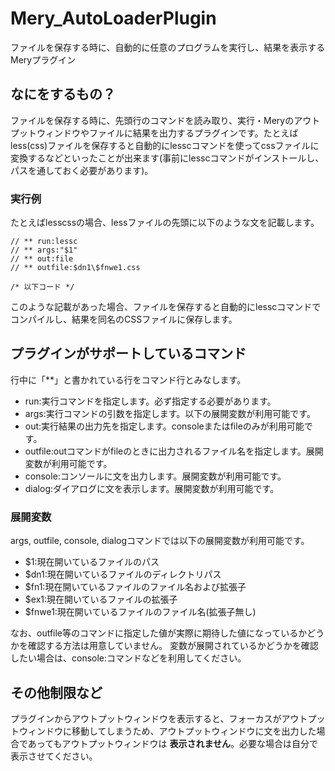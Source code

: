# Mery_AutoLoaderPlugin
ファイルを保存する時に、自動的に任意のプログラムを実行し、結果を表示するMeryプラグイン

## なにをするもの？

ファイルを保存する時に、先頭行のコマンドを読み取り、実行・Meryのアウトプットウィンドウやファイルに結果を出力するプラグインです。たとえばless(css)ファイルを保存すると自動的にlesscコマンドを使ってcssファイルに変換するなどといったことが出来ます(事前にlesscコマンドがインストールし、パスを通しておく必要があります)。

### 実行例

たとえばlesscssの場合、lessファイルの先頭に以下のような文を記載します。

```
// ** run:lessc
// ** args:"$1"
// ** out:file
// ** outfile:$dn1\$fnwe1.css

/* 以下コード */
```

このような記載があった場合、ファイルを保存すると自動的にlesscコマンドでコンパイルし、結果を同名のCSSファイルに保存します。

## プラグインがサポートしているコマンド
行中に「**」と書かれている行をコマンド行とみなします。

 * run:実行コマンドを指定します。必ず指定する必要があります。
 * args:実行コマンドの引数を指定します。以下の展開変数が利用可能です。
 * out:実行結果の出力先を指定します。consoleまたはfileのみが利用可能です。
 * outfile:outコマンドがfileのときに出力されるファイル名を指定します。展開変数が利用可能です。
 * console:コンソールに文を出力します。展開変数が利用可能です。
 * dialog:ダイアログに文を表示します。展開変数が利用可能です。

### 展開変数

args, outfile, console, dialogコマンドでは以下の展開変数が利用可能です。

 * $1:現在開いているファイルのパス
 * $dn1:現在開いているファイルのディレクトリパス
 * $fn1:現在開いているファイルのファイル名および拡張子
 * $ex1:現在開いているファイルの拡張子
 * $fnwe1:現在開いているファイルのファイル名(拡張子無し)

なお、outfile等のコマンドに指定した値が実際に期待した値になっているかどうかを確認する方法は用意していません。
変数が展開されているかどうかを確認したい場合は、console:コマンドなどを利用してください。

## その他制限など
プラグインからアウトプットウィンドウを表示すると、フォーカスがアウトプットウィンドウに移動してしまうため、アウトプットウィンドウに文を出力した場合であってもアウトプットウィンドウは **表示されません**。必要な場合は自分で表示させてください。